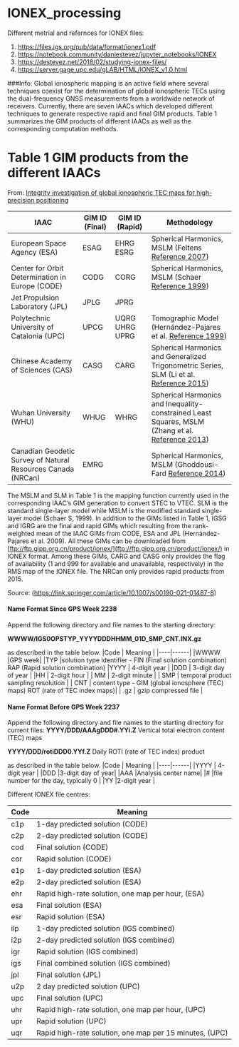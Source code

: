 # IONEX_processing

Different metrial and refernces for IONEX files:
1. https://files.igs.org/pub/data/format/ionex1.pdf
2. https://notebook.community/daniestevez/jupyter_notebooks/IONEX
3. https://destevez.net/2018/02/studying-ionex-files/
4. https://server.gage.upc.edu/gLAB/HTML/IONEX_v1.0.html

###Info: 
Global ionospheric mapping is an active field where several techniques coexist for the determination of global ionospheric TECs using the dual-frequency GNSS measurements from a worldwide network of receivers. Currently, there are seven IAACs which developed different techniques to generate respective rapid and final GIM products. Table 1 summarizes the GIM products of different IAACs as well as the corresponding computation methods.
# Table 1 GIM products from the different IAACs

From: [Integrity investigation of global ionospheric TEC maps for high-precision positioning](https://link.springer.com/article/10.1007/s00190-021-01487-8)


|          IAAC     | GIM ID (Final)     | GIM ID (Rapid)       | Methodology |
| ----------------------------------------- | ------ | ---------- |------------------------------------------------------------------------------------------------------------------ |
| European Space Agency (ESA)              | ESAG   | EHRG ESRG  |Spherical Harmonics, MSLM (Feltens [Reference 2007](https://link.springer.com/article/10.1007/s00190-021-01487-8#ref-CR5))                                                                               |
| Center for Orbit Determination in Europe (CODE) | CODG   | CORG       |Spherical Harmonics, MSLM (Schaer [Reference 1999](https://link.springer.com/article/10.1007/s00190-021-01487-8#ref-CR18))                |
| Jet Propulsion Laboratory (JPL)         | JPLG   | JPRG       |               | Three-shell Model (Mannucci et al. [Reference 1998](https://link.springer.com/article/10.1007/s00190-021-01487-8#ref-CR15))             |
| Polytechnic University of Catalonia (UPC) | UPCG   | UQRG UHRG UPRG |  Tomographic Model (Hernández-Pajares et al. [Reference 1999](https://link.springer.com/article/10.1007/s00190-021-01487-8#ref-CR8))  |
| Chinese Academy of Sciences (CAS)       | CASG   | CARG       |  Spherical Harmonics and Generalized Trigonometric Series, SLM (Li et al. [Reference 2015](https://link.springer.com/article/10.1007/s00190-021-01487-8#ref-CR14)) |
| Wuhan University (WHU)                  | WHUG   | WHRG       |  Spherical Harmonics and Inequality-constrained Least Squares, MSLM (Zhang et al. [Reference 2013](https://link.springer.com/article/10.1007/s00190-021-01487-8#ref-CR24)) |
| Canadian Geodetic Survey of Natural Resources Canada (NRCan) | EMRG   |      | Spherical Harmonics, MSLM (Ghoddousi-Fard [Reference 2014](https://link.springer.com/article/10.1007/s00190-021-01487-8#ref-CR6)) |




The MSLM and SLM in Table 1 is the mapping function currently used in the corresponding IAAC’s GIM generation to convert STEC to VTEC. SLM is the standard single-layer model while MSLM is the modified standard single-layer model (Schaer S, 1999). In addition to the GIMs listed in Table 1, IGSG and IGRG are the final and rapid GIMs which resulting from the rank-weighted mean of the IAAC GIMs from CODE, ESA and JPL (Hernández-Pajares et al. 2009). All these GIMs can be downloaded from [ftp://ftp.gipp.org.cn/product/ionex/](ftp://ftp.gipp.org.cn/product/ionex/) in IONEX format. Among these GIMs, CARG and CASG only provides the flag of availability (1 and 999 for available and unavailable, respectively) in the RMS map of the IONEX file. The NRCan only provides rapid products from 2015. 

Source: (https://link.springer.com/article/10.1007/s00190-021-01487-8)

#### Name Format Since GPS Week 2238
Append the following directory and file names to the starting directory:

**WWWW/IGS0OPSTYP_YYYYDDDHHMM_01D_SMP_CNT.INX.gz**

as described in the table below.
|Code | Meaning |
|----|------|
|WWWW |GPS week|
|TYP |solution type identifier - FIN (Final solution combination) RAP (Rapid solution combination)
|YYYY | 4-digit year |
|DDD | 3-digit day of year |
|HH | 2-digit hour |
| MM | 2-digit minute |
| SMP | temporal product sampling resolution |
| CNT | content type - GIM (global ionosphere (TEC) maps) ROT (rate of TEC index maps)|
| .gz | gzip compressed file |



#### Name Format Before GPS Week 2237
Append the following directory and file names to the starting directory for current files:
**YYYY/DDD/AAAgDDD#.YYi.Z**		Vertical total electron content (TEC) maps


**YYYY/DDD/rotiDDD0.YYf.Z**		Daily ROTI (rate of TEC index) product

as described in the table below.
|Code | Meaning |
|----|------|
|YYYY | 4-digit year |
|DDD |3-digit day of year|
|AAA |Analysis center name|
|# |file number for the day, typically 0 |
|YY |2-digit year |



Different IONEX file centres:

|Code |Meaning |
|-----|------|
|c1p |1-day predicted solution (CODE) |
|c2p  |2-day predicted solution (CODE) |
|cod |Final solution (CODE) |
|cor |Rapid solution (CODE) |
|e1p |1-day predicted solution (ESA) |
|e2p |2-day predicted solution (ESA) |
|ehr |Rapid high-rate solution, one map per hour, (ESA) |
|esa  |Final solution (ESA) |
|esr |Rapid solution (ESA) |
|ilp |1-day predicted solution (IGS combined) |
|i2p |2-day predicted solution (IGS combined) |
|igr |Rapid solution (IGS combined) |
|igs |Final combined solution (IGS combined) |
|jpl |Final solution (JPL) |
|u2p |2 day predicted solution (UPC) |
|upc |Final solution (UPC) |
|uhr |Rapid high-rate solution, one map per hour, (UPC) |
|upr |Rapid solution (UPC) |
|uqr |Rapid high-rate solution, one map per 15 minutes, (UPC) |


